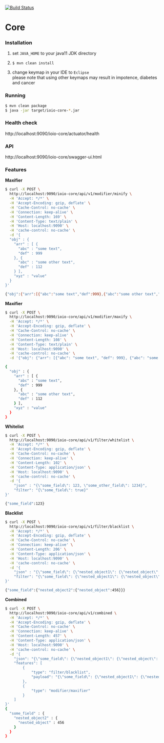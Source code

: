 [![Build Status](https://travis-ci.org/Danieluss/IOIO.svg?branch=master)](https://travis-ci.org/Danieluss/IOIO)

# Core

### Installation
1. set `JAVA_HOME` to your java11 JDK directory

2. ```$ mvn clean install```

3. change keymap in your IDE to `Eclipse` \
please note that using other keymaps may result in impotence, diabetes and cancer
### Running
```bash
$ mvn clean package
$ java -jar target/ioio-core-*.jar
```

### Health check
http://localhost:9090/ioio-core/actuator/health

### API
http://localhost:9090/ioio-core/swagger-ui.html

### Features

**Maxifier**

```bash
$ curl -X POST \
  http://localhost:9090/ioio-core/api/v1/modifier/minify \
  -H 'Accept: */*' \
  -H 'Accept-Encoding: gzip, deflate' \
  -H 'Cache-Control: no-cache' \
  -H 'Connection: keep-alive' \
  -H 'Content-Length: 169' \
  -H 'Content-Type: text/plain' \
  -H 'Host: localhost:9090' \
  -H 'cache-control: no-cache' \
  -d '{
  "obj" : {
    "arr" : [ {
      "abc" : "some text",
      "def" : 999
    }, {
      "abc" : "some other text",
      "def" : 112
    } ],
    "xyz" : "value"
  }
}'

{"obj":{"arr":[{"abc":"some text","def":999},{"abc":"some other text","def":112}],"xyz":"value"}}
```

**Maxifier**

```bash
$ curl -X POST \
  http://localhost:9090/ioio-core/api/v1/modifier/maxify \
  -H 'Accept: */*' \
  -H 'Accept-Encoding: gzip, deflate' \
  -H 'Cache-Control: no-cache' \
  -H 'Connection: keep-alive' \
  -H 'Content-Length: 108' \
  -H 'Content-Type: text/plain' \
  -H 'Host: localhost:9090' \
  -H 'cache-control: no-cache' \
  -d '{"obj": {"arr": [{"abc": "some text", "def": 999}, {"abc": "some other text", "def": 112}], "xyz": "value"}}'

{
  "obj" : {
    "arr" : [ {
      "abc" : "some text",
      "def" : 999
    }, {
      "abc" : "some other text",
      "def" : 112
    } ],
    "xyz" : "value"
  }
}
```

**Whitelist**

```bash
$ curl -X POST \
  http://localhost:9090/ioio-core/api/v1/filter/whitelist \
  -H 'Accept: */*' \
  -H 'Accept-Encoding: gzip, deflate' \
  -H 'Cache-Control: no-cache' \
  -H 'Connection: keep-alive' \
  -H 'Content-Length: 102' \
  -H 'Content-Type: application/json' \
  -H 'Host: localhost:9090' \
  -H 'cache-control: no-cache' \
  -d '{
	"json" : "{\"some_field\": 123, \"some_other_field\": 1234}",
	"filter": "{\"some_field\": true}"
}'

{"some_field":123}
```

**Blacklist**

```bash
$ curl -X POST \
  http://localhost:9090/ioio-core/api/v1/filter/blacklist \
  -H 'Accept: */*' \
  -H 'Accept-Encoding: gzip, deflate' \
  -H 'Cache-Control: no-cache' \
  -H 'Connection: keep-alive' \
  -H 'Content-Length: 206' \
  -H 'Content-Type: application/json' \
  -H 'Host: localhost:9090' \
  -H 'cache-control: no-cache' \
  -d '{
	"json" : "{\"some_field\": {\"nested_object1\": {\"nested_object\": 123}, \"nested_object2\": {\"nested_object\": 456}}}",
	"filter": "{\"some_field\": {\"nested_object1\": {\"nested_object\": true}}}"
}'

{"some_field":{"nested_object2":{"nested_object":456}}}
```

**Combined**

```bash
$ curl -X POST \
  http://localhost:9090/ioio-core/api/v1/combined \
  -H 'Accept: */*' \
  -H 'Accept-Encoding: gzip, deflate' \
  -H 'Cache-Control: no-cache' \
  -H 'Connection: keep-alive' \
  -H 'Content-Length: 457' \
  -H 'Content-Type: application/json' \
  -H 'Host: localhost:9090' \
  -H 'cache-control: no-cache' \
  -d '{
    "json": "{\"some_field\": {\"nested_object1\": {\"nested_object\": 123}, \"nested_object2\": {\"nested_object\": 456}}}",
    "features": [
        {
            "type": "filter/blacklist",
            "payload": "{\"some_field\": {\"nested_object1\": {\"nested_object\": true}}}"
        },
        {
            "type": "modifier/maxifier"
        }
    ]
}'
{
  "some_field" : {
    "nested_object2" : {
      "nested_object" : 456
    }
  }
}
```
